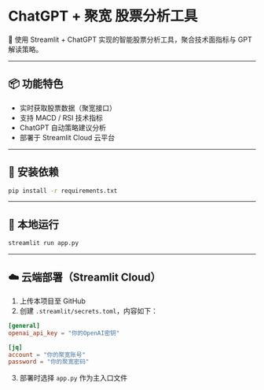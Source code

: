 # ChatGPT + 聚宽 股票分析工具

🚀 使用 Streamlit + ChatGPT 实现的智能股票分析工具，聚合技术面指标与 GPT 解读策略。

---

## 📦 功能特色

- 实时获取股票数据（聚宽接口）
- 支持 MACD / RSI 技术指标
- ChatGPT 自动策略建议分析
- 部署于 Streamlit Cloud 云平台

---

## 🔧 安装依赖

```bash
pip install -r requirements.txt
```

---

## 🚀 本地运行

```bash
streamlit run app.py
```

---

## ☁️ 云端部署（Streamlit Cloud）

1. 上传本项目至 GitHub
2. 创建 `.streamlit/secrets.toml`，内容如下：

```toml
[general]
openai_api_key = "你的OpenAI密钥"

[jq]
account = "你的聚宽账号"
password = "你的聚宽密码"
```

3. 部署时选择 `app.py` 作为主入口文件
